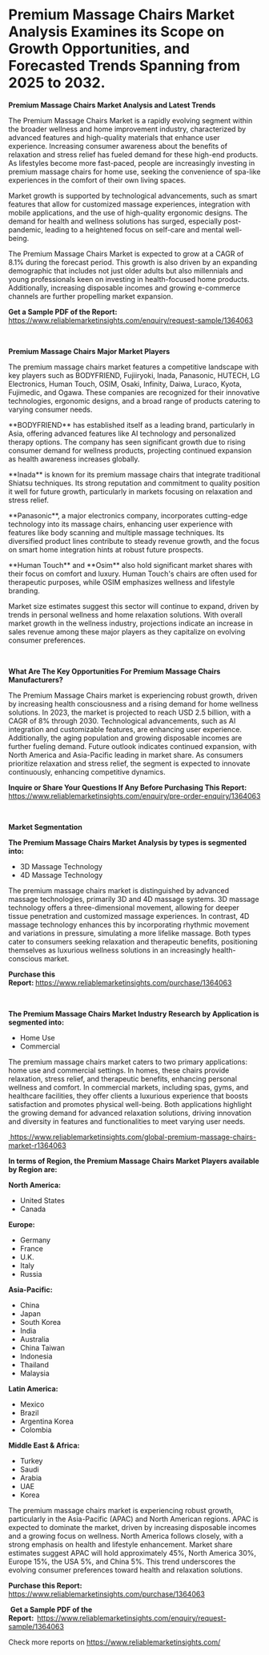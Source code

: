 <p><h1>Premium Massage Chairs Market Analysis Examines its Scope on Growth Opportunities, and Forecasted Trends Spanning from 2025 to 2032.</h1></p><p><strong>Premium Massage Chairs Market Analysis and Latest Trends</strong></p>
<p><p>The Premium Massage Chairs Market is a rapidly evolving segment within the broader wellness and home improvement industry, characterized by advanced features and high-quality materials that enhance user experience. Increasing consumer awareness about the benefits of relaxation and stress relief has fueled demand for these high-end products. As lifestyles become more fast-paced, people are increasingly investing in premium massage chairs for home use, seeking the convenience of spa-like experiences in the comfort of their own living spaces.</p><p>Market growth is supported by technological advancements, such as smart features that allow for customized massage experiences, integration with mobile applications, and the use of high-quality ergonomic designs. The demand for health and wellness solutions has surged, especially post-pandemic, leading to a heightened focus on self-care and mental well-being. </p><p>The Premium Massage Chairs Market is expected to grow at a CAGR of 8.1% during the forecast period. This growth is also driven by an expanding demographic that includes not just older adults but also millennials and young professionals keen on investing in health-focused home products. Additionally, increasing disposable incomes and growing e-commerce channels are further propelling market expansion.</p></p>
<p><strong>Get a Sample PDF of the Report:&nbsp;</strong> <a href="https://www.reliablemarketinsights.com/enquiry/request-sample/1364063?utm_campaign=2136&utm_medium=2&utm_source=Github&utm_content=ia&utm_term=07022025&utm_id=premium-massage-chairs">https://www.reliablemarketinsights.com/enquiry/request-sample/1364063</a></p>
<p>&nbsp;</p>
<p><strong>Premium Massage Chairs Major Market Players</strong></p>
<p><p>The premium massage chairs market features a competitive landscape with key players such as BODYFRIEND, Fujiiryoki, Inada, Panasonic, HUTECH, LG Electronics, Human Touch, OSIM, Osaki, Infinity, Daiwa, Luraco, Kyota, Fujimedic, and Ogawa. These companies are recognized for their innovative technologies, ergonomic designs, and a broad range of products catering to varying consumer needs.</p><p>**BODYFRIEND** has established itself as a leading brand, particularly in Asia, offering advanced features like AI technology and personalized therapy options. The company has seen significant growth due to rising consumer demand for wellness products, projecting continued expansion as health awareness increases globally.</p><p>**Inada** is known for its premium massage chairs that integrate traditional Shiatsu techniques. Its strong reputation and commitment to quality position it well for future growth, particularly in markets focusing on relaxation and stress relief.</p><p>**Panasonic**, a major electronics company, incorporates cutting-edge technology into its massage chairs, enhancing user experience with features like body scanning and multiple massage techniques. Its diversified product lines contribute to steady revenue growth, and the focus on smart home integration hints at robust future prospects.</p><p>**Human Touch** and **Osim** also hold significant market shares with their focus on comfort and luxury. Human Touch's chairs are often used for therapeutic purposes, while OSIM emphasizes wellness and lifestyle branding.</p><p>Market size estimates suggest this sector will continue to expand, driven by trends in personal wellness and home relaxation solutions. With overall market growth in the wellness industry, projections indicate an increase in sales revenue among these major players as they capitalize on evolving consumer preferences.</p></p>
<p>&nbsp;</p>
<p><strong>What Are The Key Opportunities For Premium Massage Chairs Manufacturers?</strong></p>
<p><p>The Premium Massage Chairs market is experiencing robust growth, driven by increasing health consciousness and a rising demand for home wellness solutions. In 2023, the market is projected to reach USD 2.5 billion, with a CAGR of 8% through 2030. Technological advancements, such as AI integration and customizable features, are enhancing user experience. Additionally, the aging population and growing disposable incomes are further fueling demand. Future outlook indicates continued expansion, with North America and Asia-Pacific leading in market share. As consumers prioritize relaxation and stress relief, the segment is expected to innovate continuously, enhancing competitive dynamics.</p></p>
<p><strong>Inquire or Share Your Questions If Any Before Purchasing This Report:</strong> <a href="https://www.reliablemarketinsights.com/enquiry/pre-order-enquiry/1364063?utm_campaign=2136&utm_medium=2&utm_source=Github&utm_content=ia&utm_term=07022025&utm_id=premium-massage-chairs">https://www.reliablemarketinsights.com/enquiry/pre-order-enquiry/1364063</a></p>
<p>&nbsp;</p>
<p><strong>Market Segmentation</strong></p>
<p><strong>The Premium Massage Chairs Market Analysis by types is segmented into:</strong></p>
<p><ul><li>3D Massage Technology</li><li>4D Massage Technology</li></ul></p>
<p><p>The premium massage chairs market is distinguished by advanced massage technologies, primarily 3D and 4D massage systems. 3D massage technology offers a three-dimensional movement, allowing for deeper tissue penetration and customized massage experiences. In contrast, 4D massage technology enhances this by incorporating rhythmic movement and variations in pressure, simulating a more lifelike massage. Both types cater to consumers seeking relaxation and therapeutic benefits, positioning themselves as luxurious wellness solutions in an increasingly health-conscious market.</p></p>
<p><strong>Purchase this Report:&nbsp;</strong><a href="https://www.reliablemarketinsights.com/purchase/1364063?utm_campaign=2136&utm_medium=2&utm_source=Github&utm_content=ia&utm_term=07022025&utm_id=premium-massage-chairs">https://www.reliablemarketinsights.com/purchase/1364063</a></p>
<p>&nbsp;</p>
<p><strong>The Premium Massage Chairs Market Industry Research by Application is segmented into:</strong></p>
<p><ul><li>Home Use</li><li>Commercial</li></ul></p>
<p><p>The premium massage chairs market caters to two primary applications: home use and commercial settings. In homes, these chairs provide relaxation, stress relief, and therapeutic benefits, enhancing personal wellness and comfort. In commercial markets, including spas, gyms, and healthcare facilities, they offer clients a luxurious experience that boosts satisfaction and promotes physical well-being. Both applications highlight the growing demand for advanced relaxation solutions, driving innovation and diversity in features and functionalities to meet varying user needs.</p></p>
<p><a href="https://www.reliablemarketinsights.com/global-premium-massage-chairs-market-r1364063?utm_campaign=2136&utm_medium=2&utm_source=Github&utm_content=ia&utm_term=07022025&utm_id=premium-massage-chairs">&nbsp;https://www.reliablemarketinsights.com/global-premium-massage-chairs-market-r1364063</a></p>
<p><strong>In terms of Region, the Premium Massage Chairs Market Players available by Region are:</strong></p>
<p>
    <p> <strong> North America: </strong>
        <ul>
            <li>United States</li>
            <li>Canada</li>
        </ul>
        </p> 
    <p> <strong> Europe: </strong>
        <ul>
            <li>Germany</li>
            <li>France</li>
            <li>U.K.</li>
            <li>Italy</li>
            <li>Russia</li>
        </ul>
        </p> 
    <p> <strong> Asia-Pacific: </strong>
        <ul>
            <li>China</li>
            <li>Japan</li>
            <li>South Korea</li>
            <li>India</li>
            <li>Australia</li>
            <li>China Taiwan</li>
            <li>Indonesia</li>
            <li>Thailand</li>
            <li>Malaysia</li>
        </ul>
        </p> 
    <p> <strong> Latin America: </strong>
        <ul>
            <li>Mexico</li>
            <li>Brazil</li>
            <li>Argentina Korea</li>
            <li>Colombia</li>
        </ul>
        </p> 
    <p> <strong> Middle East & Africa: </strong>
        <ul>
            <li>Turkey</li>
            <li>Saudi</li>
            <li>Arabia</li>
            <li>UAE</li>
            <li>Korea</li>
        </ul>
    </p>
    </p>
<p><p>The premium massage chairs market is experiencing robust growth, particularly in the Asia-Pacific (APAC) and North American regions. APAC is expected to dominate the market, driven by increasing disposable incomes and a growing focus on wellness. North America follows closely, with a strong emphasis on health and lifestyle enhancement. Market share estimates suggest APAC will hold approximately 45%, North America 30%, Europe 15%, the USA 5%, and China 5%. This trend underscores the evolving consumer preferences toward health and relaxation solutions.</p></p>
<p><strong>Purchase this Report: </strong><a href="https://www.reliablemarketinsights.com/purchase/1364063?utm_campaign=2136&utm_medium=2&utm_source=Github&utm_content=ia&utm_term=07022025&utm_id=premium-massage-chairs">https://www.reliablemarketinsights.com/purchase/1364063</a></p>
<p>&nbsp;<strong>Get a Sample PDF of the Report:&nbsp;&nbsp;</strong><a href="https://www.reliablemarketinsights.com/enquiry/request-sample/1364063?utm_campaign=2136&utm_medium=2&utm_source=Github&utm_content=ia&utm_term=07022025&utm_id=premium-massage-chairs">https://www.reliablemarketinsights.com/enquiry/request-sample/1364063</a></p>
<p><strong></strong></p>
<p>Check more reports on <a href="https://www.reliablemarketinsights.com/?utm_campaign=2136&utm_medium=2&utm_source=Github&utm_content=ia&utm_term=07022025&utm_id=premium-massage-chairs">https://www.reliablemarketinsights.com/</a></p>